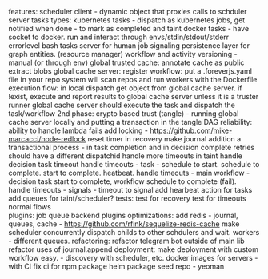 features:
	scheduler client - dynamic object that proxies calls to schduler server
	tasks types:
		kubernetes tasks - dispatch as kubernetes jobs, get notified when done - to mark as completed and taint
		docker tasks - have socket to docker. run and interact through envs/stdin/stdout/stderr errorlevel
		bash tasks
	server for human job signaling
	persistence layer for graph entities. (resource manager)
	workflow and activity versioning - manual (or through env)
	global trusted cache:
		annotate cache as public
		extract blobs
		global cache server:
			register workflow:
				put a .foreverjs.yaml file in your repo
				system will scan repos and run workers with the Dockerfile
			execution flow:
				in local dispatch
				get object from global cache server. 
				if !exist, execute and report results to global cache server unless it is a truster runner
				global cache server should execute the task and dispatch the task/workflow
				2nd phase: crypto based trust (tangle) - running global cache server locally and putting a transaction in the tangle DAG
reliability:
	ability to handle lambda fails
	add locking - https://github.com/mike-marcacci/node-redlock
	reset timer in recovery
	make journal addition a transactional process - in task completion and in decision complete
	retries should have a different dispatchid
	handle more timeouts in taint
	handle decision task timeout
	handle timeouts - task - schedule to start. schedule to complete. start to complete. heatbeat.
	handle timeouts - main workflow - decision task start to complete, workflow schedule to complete (fail).
	handle timeouts - signals - timeout to signal
	add hearbeat action for tasks
	add queues for taint/scheduler?
tests:
	test for recovery
	test for timeouts
	normal flows	
plugins:
	job queue backend plugins
optimizations:
	add redis - journal, queues, cache - https://github.com/rfink/sequelize-redis-cache
	make scheduler concurrently dispatch childs to other schdulers and wait.
	workers - different queues.
refactoring:
	refactor telegram bot outside of main lib
	refactor uses of journal.append
deployment:
	make deployment with custom workflow easy. - discovery with scheduler, etc.
	docker images for servers - with CI
	fix ci for npm package
	helm package
	seed repo - yeoman
	
	
